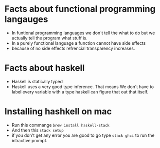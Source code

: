 Facts about functional programming langauges
===

* In funtional programming languages we don't tell the what to do but we actually tell the program what stuff is.
* In a purely functional language a function cannot have side effects
* because of no side effects refrencial transparency increases.

Facts about haskell
===

* Haskell is statically typed
* Haskell uses a very good type inference. That means We don't have to label every variable with a type haskell can figure that out that itself.

Installing hashkell on mac
===

* Run this commange `brew install haskell-stack`
* And then this `stack setup`
* if you don't get any error you are good to go type `stack ghci` to run the intractive prompt.